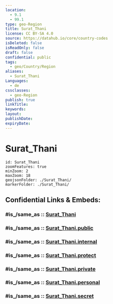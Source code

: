 ```yaml
---
location:
  - 9.1
  - 99.1
type: geo-Region
title: Surat_Thani
license: CC BY-SA 4.0
source: https://datahub.io/core/country-codes
isDeleted: false
isReadOnly: false
draft: false
confidential: public
tags:
  - geo/Country/Region
aliases:
  - Surat_Thani
Languages:
  - de
cssclasses:
  - geo-Region
publish: true
linkTitle:
keywords:
layout:
publishDate:
expiryDate:
---
```


# Surat_Thani

```leaflet
id: Surat_Thani
zoomFeatures: true 
minZoom: 2 
maxZoom: 18
geojsonFolder: ./Surat_Thani/
markerFolder: ./Surat_Thani/
```


## Confidential Links & Embeds: 

### #is_/same_as :: [Surat_Thani](/_Standards/Earth/Continent/Asia/Asia~South~East/Thailand/Provinces~Thailand/Surat_Thani.md) 

### #is_/same_as :: [Surat_Thani.public](/_public/Earth/Continent/Asia/Asia~South~East/Thailand/Provinces~Thailand/Surat_Thani.public.md) 

### #is_/same_as :: [Surat_Thani.internal](/_internal/Earth/Continent/Asia/Asia~South~East/Thailand/Provinces~Thailand/Surat_Thani.internal.md) 

### #is_/same_as :: [Surat_Thani.protect](/_protect/Earth/Continent/Asia/Asia~South~East/Thailand/Provinces~Thailand/Surat_Thani.protect.md) 

### #is_/same_as :: [Surat_Thani.private](/_private/Earth/Continent/Asia/Asia~South~East/Thailand/Provinces~Thailand/Surat_Thani.private.md) 

### #is_/same_as :: [Surat_Thani.personal](/_personal/Earth/Continent/Asia/Asia~South~East/Thailand/Provinces~Thailand/Surat_Thani.personal.md) 

### #is_/same_as :: [Surat_Thani.secret](/_secret/Earth/Continent/Asia/Asia~South~East/Thailand/Provinces~Thailand/Surat_Thani.secret.md)

